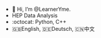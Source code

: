 - 👋 Hi, I’m @LearnerYme.
- HEP Data Analysis
- :octocat: Python, C++
- 🇬🇧English, 🇩🇪Deutsch, 🇨🇳中文

<!---
LearnerYme/LearnerYme is a ✨ special ✨ repository because its `README.md` (this file) appears on your GitHub profile.
You can click the Preview link to take a look at your changes.
--->
